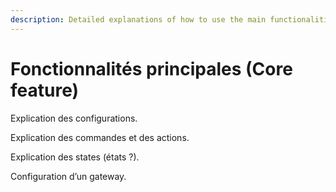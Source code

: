 ```yaml
---
description: Detailed explanations of how to use the main functionalities.
---
```


# Fonctionnalités principales (Core feature)

Explication des configurations.&#x20;

Explication des commandes et des actions.&#x20;

Explication des states (états ?).&#x20;

Configuration d’un gateway.&#x20;
